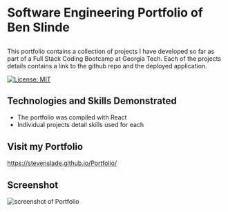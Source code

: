 # Software Engineering Portfolio of Ben Slinde
## <a id="description"></a>
This portfolio contains a collection of projects I have developed so far as part of a Full Stack Coding Bootcamp at Georgia Tech.  Each of the projects details contains a link to the github repo and the deployed application.

[![License: MIT](https://img.shields.io/badge/License-MIT-yellow.svg)](https://opensource.org/licenses/MIT)


## <a id="technologies"></a>Technologies and Skills Demonstrated

* The portfolio was compiled with React
* Individual projects detail skills used for each

## <a id="sample"></a>Visit my Portfolio

https://stevenslade.github.io/Portfolio/

## <a id="screenshot"></a>Screenshot

![screenshot of Portfolio](./assets/images/ProSS.png)